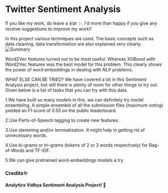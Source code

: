 # Twitter Sentiment Analysis

If you like my work, do leave a star ✨. I'd more than happy if you give any receive suggestions to improve my work!! 

In this project various techniques are used. The basic concepts such as data cleaning, data transformation are also explained very clearly.
![Summary](https://s3.amazonaws.com/thinkific/file_uploads/118220/images/c7c/493/5c3/1549279359967.jpg)

Word2Vec features turned out to be most useful. Whereas XGBoost with Word2Vec features was the best model for this problem. This clearly shows the power of word embeddings in dealing with NLP problems.

WHAT ELSE CAN BE TRIED?
We have covered a lot in this Sentiment Analysis project, but still there is plenty of room for other things to try out. Given below is a list of tasks that you can try with this data.
 
   1.We have built so many models in this, we can definitely try model ensembling. A simple ensemble of all the submission files (maximum       voting) yielded an F1 score of 0.55 on the public leaderboard.
   
   2.Use Parts-of-Speech tagging to create new features.
    
   3.Use stemming and/or lemmatization. It might help in getting rid of unnecessary words.

   4.Use bi-grams or tri-grams (tokens of 2 or 3 words respectively) for Bag-of-Words and TF-IDF.

   5.We can give pretrained word-embeddings models a try.

### Credits✨
#### Analytics Vidhya Sentiment Analysis Project! 🎈
